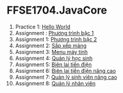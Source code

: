 # FFSE1704.JavaCore
1. Practice 1: [Hello World](https://github.com/FASTTRACKSE/FFSE1704.JavaCore/blob/master/ToanNT/Assignment/src/ffse1703012/bai1/practice/HelloWorld.java)
2. Assignment : [Phương trình bậc 1](https://github.com/FASTTRACKSE/FFSE1704.JavaCore/blob/master/ToanNT/Assignment/src/ffse1703012/bai1/practice/phuongtrinhbac1.java)
3. Assignment 1: [Phương trình bậc 2](https://github.com/FASTTRACKSE/FFSE1704.JavaCore/blob/master/ToanNT/HelloWolrd/src/ffse1703012/bai1/practice/phuongtrinhbac2.java)
4. Assignment 2: [Sắp xếp mảng](https://github.com/FASTTRACKSE/FFSE1704.JavaCore/blob/master/ToanNT/Assignment/src/ffse1703012/bai1/practice/Assignment3.java)
5. Assignment 3: [Menu máy tính](https://github.com/FASTTRACKSE/FFSE1704.JavaCore/blob/master/ToanNT/Assignment/src/ffse1703012/bai1/practice/Assignment4.java)
6. Assignment 4: [Quản lý học sinh](https://github.com/FASTTRACKSE/FFSE1704.JavaCore/blob/master/ToanNT/Assignment/src/ffse1703012/bai1/practice/sinhvien.java)
7. Assignment 5: [Biên lai tiền điện](https://github.com/FASTTRACKSE/FFSE1704.JavaCore/tree/master/ToanNT/Quanlytiendien/src/ffse1703012/assignment/quanlytiendien)
8. Assignment 6: [Biên lai tiền điện nâng cao](https://github.com/FASTTRACKSE/FFSE1704.JavaCore/tree/master/ToanNT/Tiendiennangcao/src/ffse1703012/assignment)
9. Assignment 7: [Quản lý sinh viên nâng cao](https://github.com/FASTTRACKSE/FFSE1704.JavaCore/tree/master/ToanNT/QuanLySinhVien/src/ffse1703012/assignment)
10. Assignment 8: [Quản lý nhân viên](https://github.com/FASTTRACKSE/FFSE1704.JavaCore/tree/master/ToanNT/QuanLyNhanVien/src/ffse1703012/QuanLyNhanVien)
